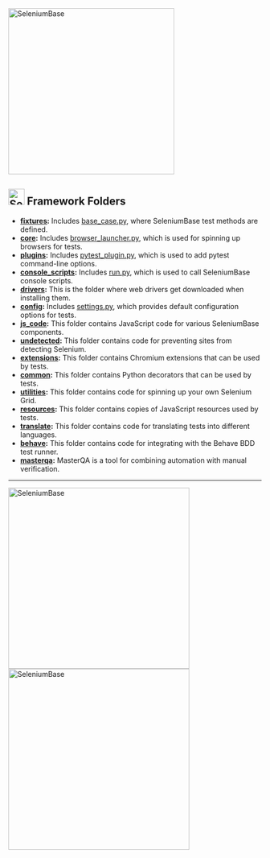 <img src="https://seleniumbase.github.io/cdn/img/sb_word_cloud.png" alt="SeleniumBase" title="SeleniumBase" width="330" />

<h2><img src="https://seleniumbase.github.io/img/logo3b.png" title="SeleniumBase" width="32" /> Framework Folders</h2>

* <b>[fixtures](https://github.com/seleniumbase/SeleniumBase/tree/master/seleniumbase/fixtures):</b> Includes [base_case.py](https://github.com/seleniumbase/SeleniumBase/blob/master/seleniumbase/fixtures/base_case.py), where SeleniumBase test methods are defined.
* <b>[core](https://github.com/seleniumbase/SeleniumBase/tree/master/seleniumbase/core):</b> Includes [browser_launcher.py](https://github.com/seleniumbase/SeleniumBase/blob/master/seleniumbase/core/browser_launcher.py), which is used for spinning up browsers for tests.
* <b>[plugins](https://github.com/seleniumbase/SeleniumBase/tree/master/seleniumbase/plugins):</b> Includes [pytest_plugin.py](https://github.com/seleniumbase/SeleniumBase/blob/master/seleniumbase/plugins/pytest_plugin.py), which is used to add pytest command-line options.
* <b>[console_scripts](https://github.com/seleniumbase/SeleniumBase/tree/master/seleniumbase/console_scripts):</b> Includes [run.py](https://github.com/seleniumbase/SeleniumBase/blob/master/seleniumbase/console_scripts/run.py), which is used to call SeleniumBase console scripts.
* <b>[drivers](https://github.com/seleniumbase/SeleniumBase/tree/master/seleniumbase/drivers):</b> This is the folder where web drivers get downloaded when installing them.
* <b>[config](https://github.com/seleniumbase/SeleniumBase/tree/master/seleniumbase/config):</b> Includes [settings.py](https://github.com/seleniumbase/SeleniumBase/blob/master/seleniumbase/config/settings.py), which provides default configuration options for tests.
* <b>[js_code](https://github.com/seleniumbase/SeleniumBase/tree/master/seleniumbase/js_code):</b> This folder contains JavaScript code for various SeleniumBase components.
* <b>[undetected](https://github.com/seleniumbase/SeleniumBase/tree/master/seleniumbase/undetected):</b> This folder contains code for preventing sites from detecting Selenium.
* <b>[extensions](https://github.com/seleniumbase/SeleniumBase/tree/master/seleniumbase/extensions):</b> This folder contains Chromium extensions that can be used by tests.
* <b>[common](https://github.com/seleniumbase/SeleniumBase/tree/master/seleniumbase/common):</b> This folder contains Python decorators that can be used by tests.
* <b>[utilities](https://github.com/seleniumbase/SeleniumBase/tree/master/seleniumbase/utilities):</b> This folder contains code for spinning up your own Selenium Grid.
* <b>[resources](https://github.com/seleniumbase/SeleniumBase/tree/master/seleniumbase/resources):</b> This folder contains copies of JavaScript resources used by tests.
* <b>[translate](https://github.com/seleniumbase/SeleniumBase/tree/master/seleniumbase/translate):</b> This folder contains code for translating tests into different languages.
* <b>[behave](https://github.com/seleniumbase/SeleniumBase/tree/master/seleniumbase/behave):</b> This folder contains code for integrating with the Behave BDD test runner.
* <b>[masterqa](https://github.com/seleniumbase/SeleniumBase/tree/master/seleniumbase/masterqa):</b> MasterQA is a tool for combining automation with manual verification.

--------

<img src="https://seleniumbase.github.io/cdn/img/sb_text_f.png" title="SeleniumBase" align="center" width="360">

<div><a href="https://github.com/seleniumbase/SeleniumBase"><img src="https://seleniumbase.github.io/cdn/img/sb_logo_gs.png" alt="SeleniumBase" width="360" /></a></div>
